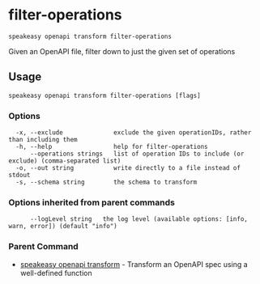 # filter-operations  
`speakeasy openapi transform filter-operations`  


Given an OpenAPI file, filter down to just the given set of operations  

## Usage

```
speakeasy openapi transform filter-operations [flags]
```

### Options

```
  -x, --exclude              exclude the given operationIDs, rather than including them
  -h, --help                 help for filter-operations
      --operations strings   list of operation IDs to include (or exclude) (comma-separated list)
  -o, --out string           write directly to a file instead of stdout
  -s, --schema string        the schema to transform
```

### Options inherited from parent commands

```
      --logLevel string   the log level (available options: [info, warn, error]) (default "info")
```

### Parent Command

* [speakeasy openapi transform](/docs/speakeasy-reference/cli/openapi/transform)	 - Transform an OpenAPI spec using a well-defined function
